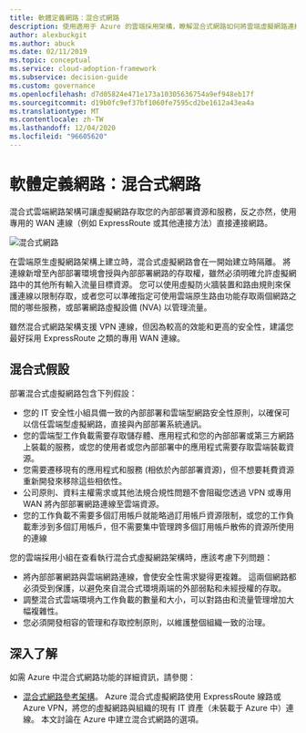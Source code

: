 ```yaml
---
title: 軟體定義網路：混合式網路
description: 使用適用于 Azure 的雲端採用架構，瞭解混合式網路如何將雲端虛擬網路連線到內部部署資源。
author: alexbuckgit
ms.author: abuck
ms.date: 02/11/2019
ms.topic: conceptual
ms.service: cloud-adoption-framework
ms.subservice: decision-guide
ms.custom: governance
ms.openlocfilehash: d7d05824e471e173a10305636754a9ef948eb17f
ms.sourcegitcommit: d19b0fc9ef37bf1060fe7595cd2be1612a43ea4a
ms.translationtype: MT
ms.contentlocale: zh-TW
ms.lasthandoff: 12/04/2020
ms.locfileid: "96605620"
---
```

# <a name="software-defined-networking-hybrid-network"></a>軟體定義網路：混合式網路

混合式雲端網路架構可讓虛擬網路存取您的內部部署資源和服務，反之亦然，使用專用的 WAN 連線（例如 ExpressRoute 或其他連接方法）直接連接網路。

![混合式網路](/azure/architecture/reference-architectures/hybrid-networking/images/expressroute.png)

在雲端原生虛擬網路架構上建立時，混合式虛擬網路會在一開始建立時隔離。 將連線新增至內部部署環境會授與內部部署網路的存取權，雖然必須明確允許虛擬網路中的其他所有輸入流量目標資源。 您可以使用虛擬防火牆裝置和路由規則來保護連線以限制存取，或者您可以準確指定可使用雲端原生路由功能存取兩個網路之間的哪些服務，或部署網路虛擬設備 (NVA) 以管理流量。

雖然混合式網路架構支援 VPN 連線，但因為較高的效能和更高的安全性，建議您最好採用 ExpressRoute 之類的專用 WAN 連線。

## <a name="hybrid-assumptions"></a>混合式假設

部署混合式虛擬網路包含下列假設：

- 您的 IT 安全性小組具備一致的內部部署和雲端型網路安全性原則，以確保可以信任雲端型虛擬網路，直接與內部部署系統通訊。
- 您的雲端型工作負載需要存取儲存體、應用程式和您的內部部署或第三方網路上裝載的服務，或您的使用者或您內部部署中的應用程式需要存取雲端裝載資源。
- 您需要遷移現有的應用程式和服務 (相依於內部部署資源)，但不想要耗費資源重新開發來移除這些相依性。
- 公司原則、資料主權需求或其他法規合規性問題不會阻礙您透過 VPN 或專用 WAN 將內部部署網路連線至雲端資源。
- 您的工作負載不需要多個訂用帳戶就能略過訂用帳戶資源限制，或您的工作負載牽涉到多個訂用帳戶，但不需要集中管理跨多個訂用帳戶散佈的資源所使用的連線

您的雲端採用小組在查看執行混合式虛擬網路架構時，應該考慮下列問題：

- 將內部部署網路與雲端網路連線，會使安全性需求變得更複雜。 這兩個網路都必須受到保護，以避免來自混合式環境兩端的外部弱點和未經授權的存取。
- 調整混合式雲端環境內工作負載的數量和大小，可以對路由和流量管理增加大幅複雜性。
- 您必須開發相容的管理和存取控制原則，以維護整個組織一致的治理。

## <a name="learn-more"></a>深入了解

如需 Azure 中混合式網路功能的詳細資訊，請參閱：

- [混合式網路參考架構](/azure/architecture/reference-architectures/hybrid-networking/expressroute)。 Azure 混合式虛擬網路使用 ExpressRoute 線路或 Azure VPN，將您的虛擬網路與組織的現有 IT 資產（未裝載于 Azure 中）連線。 本文討論在 Azure 中建立混合式網路的選項。

